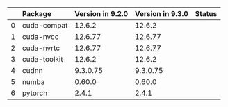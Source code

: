 <!-- markdown-link-check-disable -->

|    | Package      | Version in 9.2.0   | Version in 9.3.0   | Status   |
|---:|:-------------|:-------------------|:-------------------|:---------|
|  0 | cuda-compat  | 12.6.2             | 12.6.2             |          |
|  1 | cuda-nvcc    | 12.6.77            | 12.6.77            |          |
|  2 | cuda-nvrtc   | 12.6.77            | 12.6.77            |          |
|  3 | cuda-toolkit | 12.6.2             | 12.6.2             |          |
|  4 | cudnn        | 9.3.0.75           | 9.3.0.75           |          |
|  5 | numba        | 0.60.0             | 0.60.0             |          |
|  6 | pytorch      | 2.4.1              | 2.4.1              |          |